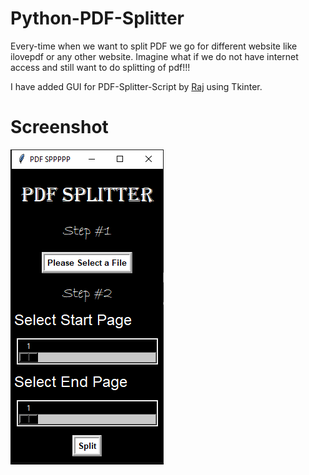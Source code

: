 # Python-PDF-Splitter

Every-time when we want to split PDF we go for different website like ilovepdf or any other website. Imagine what if we do not have internet access and still want to do splitting of pdf!!!

I have added GUI for PDF-Splitter-Script by [Raj](https://github.com/raj1997) using Tkinter.

# Screenshot

![img](/Capture.PNG)
